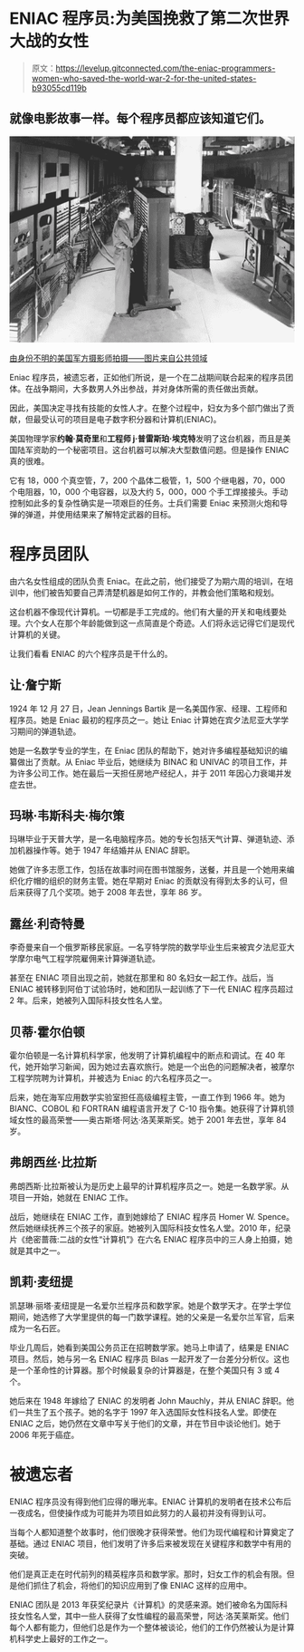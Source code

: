 # ENIAC 程序员:为美国挽救了第二次世界大战的女性

> 原文：<https://levelup.gitconnected.com/the-eniac-programmers-women-who-saved-the-world-war-2-for-the-united-states-b93055cd119b>

## 就像电影故事一样。每个程序员都应该知道它们。

![](img/55d79e057823c8a7ba6880ec99404f98.png)

[由身份不明的美国军方摄影师拍摄——图片来自公共领域](https://commons.wikimedia.org/w/index.php?curid=978770)

Eniac 程序员，被遗忘者，正如他们所说，是一个在二战期间联合起来的程序员团体。在战争期间，大多数男人外出参战，并对身体所需的责任做出贡献。

因此，美国决定寻找有技能的女性人才。在整个过程中，妇女为多个部门做出了贡献，但最受认可的项目是电子数字积分器和计算机(ENIAC)。

美国物理学家**约翰·莫奇里**和**工程师 j·普雷斯珀·埃克特**发明了这台机器，而且是美国陆军资助的一个秘密项目。这台机器可以解决大型数值问题。但是操作 ENIAC 真的很难。

它有 18，000 个真空管，7，200 个晶体二极管，1，500 个继电器，70，000 个电阻器，10，000 个电容器，以及大约 5，000，000 个手工焊接接头。手动控制如此多的复杂性确实是一项艰巨的任务。士兵们需要 Eniac 来预测火炮和导弹的弹道，并使用结果来了解特定武器的目标。

# 程序员团队

由六名女性组成的团队负责 Eniac。在此之前，他们接受了为期六周的培训，在培训中，他们被告知要自己弄清楚机器是如何工作的，并教会他们策略和规划。

这台机器不像现代计算机。一切都是手工完成的。他们有大量的开关和电线要处理。六个女人在那个年龄能做到这一点简直是个奇迹。人们将永远记得它们是现代计算机的关键。

让我们看看 ENIAC 的六个程序员是干什么的。

## 让·詹宁斯

1924 年 12 月 27 日，Jean Jennings Bartik 是一名美国作家、经理、工程师和程序员。她是 Eniac 最初的程序员之一。她让 Eniac 计算她在宾夕法尼亚大学学习期间的弹道轨迹。

她是一名数学专业的学生，在 Eniac 团队的帮助下，她对许多编程基础知识的编纂做出了贡献。从 Eniac 毕业后，她继续为 BINAC 和 UNIVAC 的项目工作，并为许多公司工作。她在最后一天担任房地产经纪人，并于 2011 年因心力衰竭并发症去世。

## 玛琳·韦斯科夫·梅尔策

玛琳毕业于天普大学，是一名电脑程序员。她的专长包括天气计算、弹道轨迹、添加机器操作等。她于 1947 年结婚并从 ENIAC 辞职。

她做了许多志愿工作，包括在故事时间在图书馆服务，送餐，并且是一个她用来编织化疗帽的组织的财务主管。她在早期对 Eniac 的贡献没有得到太多的认可，但后来获得了几个奖项。她于 2008 年去世，享年 86 岁。

## 露丝·利奇特曼

李奇曼来自一个俄罗斯移民家庭。一名亨特学院的数学毕业生后来被宾夕法尼亚大学摩尔电气工程学院雇佣来计算弹道轨迹。

甚至在 ENIAC 项目出现之前，她就在那里和 80 名妇女一起工作。战后，当 ENIAC 被转移到阿伯丁试验场时，她和团队一起训练了下一代 ENIAC 程序员超过 2 年。后来，她被列入国际科技女性名人堂。

## **贝蒂·霍尔伯顿**

霍尔伯顿是一名计算机科学家，他发明了计算机编程中的断点和调试。在 40 年代，她开始学习新闻，因为她过去喜欢旅行。她是一个出色的问题解决者，被摩尔工程学院聘为计算机，并被选为 Eniac 的六名程序员之一。

后来，她在海军应用数学实验室担任高级编程主管，一直工作到 1966 年。她为 BIANC、COBOL 和 FORTRAN 编程语言开发了 C-10 指令集。她获得了计算机领域女性的最高荣誉——奥古斯塔·阿达·洛芙莱斯奖。她于 2001 年去世，享年 84 岁。

## **弗朗西丝·比拉斯**

弗朗西斯·比拉斯被认为是历史上最早的计算机程序员之一。她是一名数学家。从项目一开始，她就在 ENIAC 工作。

战后，她继续在 ENIAC 工作，直到她嫁给了 ENIAC 程序员 Homer W. Spence。然后她继续抚养三个孩子的家庭。她被列入国际科技女性名人堂。2010 年，纪录片《绝密蔷薇:二战的女性“计算机”》在六名 ENIAC 程序员中的三人身上拍摄，她就是其中之一。

## **凯莉·麦纽提**

凯瑟琳·丽塔·麦纽提是一名爱尔兰程序员和数学家。她是个数学天才。在学士学位期间，她选修了大学里提供的每一门数学课程。她的父亲是一名爱尔兰军官，后来成为一名石匠。

毕业几周后，她看到美国公务员正在招聘数学家。她马上申请了，结果是 ENIAC 项目。然后，她与另一名 ENIAC 程序员 Bilas 一起开发了一台差分分析仪。这也是一个革命性的计算器。那个时候最复杂的计算器是，在整个美国只有 3 或 4 个。

她后来在 1948 年嫁给了 ENIAC 的发明者 John Mauchly，并从 ENIAC 辞职。他们一共生了五个孩子。她的名字于 1997 年入选国际女性科技名人堂。即使在 ENIAC 之后，她仍然在文章中写关于他们的文章，并在节目中谈论他们。她于 2006 年死于癌症。

# **被遗忘者**

ENIAC 程序员没有得到他们应得的曝光率。ENIAC 计算机的发明者在技术公布后一夜成名，但使操作成为可能并为项目如此努力的人最初并没有得到认可。

当每个人都知道整个故事时，他们很晚才获得荣誉。他们为现代编程和计算奠定了基础。通过 ENIAC 项目，他们发明了许多后来被发现在关键程序和数学中有用的突破。

他们是真正走在时代前列的精英程序员和数学家。那时，妇女工作的机会有限。但是他们抓住了机会，将他们的知识应用到了像 ENIAC 这样的应用中。

ENIAC 团队是 2013 年获奖纪录片《计算机》的灵感来源。她们被命名为国际科技女性名人堂，其中一些人获得了女性编程的最高荣誉，阿达·洛芙莱斯奖。他们每个人都有能力，但他们总是作为一个整体被谈论，他们的工作仍然被认为是计算机科学史上最好的工作之一。